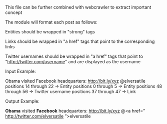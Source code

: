 This file can be further combined with webcrawler to extract important concept

The module will format each post as follows:

Entities
should be wrapped in "strong" tags

Links
should be wrapped in "a href" tags that point to the corresponding links

Twitter
usernames should be wrapped in "a href" tags that point to "http://twitter.com/username" and are
displayed as the username

Input Example:

Obama visited Facebook headquarters: http://bit.ly/xyz @elversatile
positions 14 through 22 → Entity
positions 0 through 5 → Entity
positions 48 through 56 → Twitter username
positions 37 through 47 → Link

Output Example:

<strong>Obama</strong> visited <strong>Facebook</strong> headquarters: <a
href=”http://bit.ly/xyz”>http://bit.ly/xyz</a> @<a href=” http://twitter.com/elversatile ”>elversatile</a>
